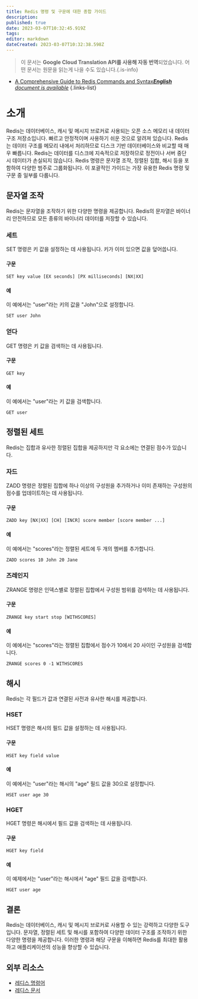 ```yaml
---
title: Redis 명령 및 구문에 대한 종합 가이드
description: 
published: true
date: 2023-03-07T10:32:45.919Z
tags: 
editor: markdown
dateCreated: 2023-03-07T10:32:38.598Z
---
```


> 이 문서는 **Google Cloud Translation API를 사용해 자동 번역**되었습니다.
어떤 문서는 원문을 읽는게 나을 수도 있습니다.{.is-info}



- [A Comprehensive Guide to Redis Commands and Syntax***English** document is available*](/en/Knowledge-base/NoSQL/a-comprehensive-guide-to-redis-commands-and-syntax)
{.links-list}

# 소개
Redis는 데이터베이스, 캐시 및 메시지 브로커로 사용되는 오픈 소스 메모리 내 데이터 구조 저장소입니다. 빠르고 안정적이며 사용하기 쉬운 것으로 알려져 있습니다. Redis는 데이터 구조를 메모리 내에서 처리하므로 디스크 기반 데이터베이스와 비교할 때 매우 빠릅니다. Redis는 데이터를 디스크에 지속적으로 저장하므로 정전이나 서버 중단 시 데이터가 손실되지 않습니다. Redis 명령은 문자열 조작, 정렬된 집합, 해시 등을 포함하여 다양한 범주로 그룹화됩니다. 이 포괄적인 가이드는 가장 유용한 Redis 명령 및 구문 중 일부를 다룹니다.

## 문자열 조작
Redis는 문자열을 조작하기 위한 다양한 명령을 제공합니다. Redis의 문자열은 바이너리 안전하므로 모든 종류의 바이너리 데이터를 저장할 수 있습니다.

### 세트
SET 명령은 키 값을 설정하는 데 사용됩니다. 키가 이미 있으면 값을 덮어씁니다.

#### 구문
```
SET key value [EX seconds] [PX milliseconds] [NX|XX]
```

#### 예
이 예에서는 "user"라는 키의 값을 "John"으로 설정합니다.
```
SET user John
```

### 얻다
GET 명령은 키 값을 검색하는 데 사용됩니다.

#### 구문
```
GET key
```

#### 예
이 예에서는 "user"라는 키 값을 검색합니다.
```
GET user
```

## 정렬된 세트
Redis는 집합과 유사한 정렬된 집합을 제공하지만 각 요소에는 연결된 점수가 있습니다.

### 자드
ZADD 명령은 정렬된 집합에 하나 이상의 구성원을 추가하거나 이미 존재하는 구성원의 점수를 업데이트하는 데 사용됩니다.

#### 구문
```
ZADD key [NX|XX] [CH] [INCR] score member [score member ...]
```

#### 예
이 예에서는 "scores"라는 정렬된 세트에 두 개의 멤버를 추가합니다.
```
ZADD scores 10 John 20 Jane
```

### 즈레인지
ZRANGE 명령은 인덱스별로 정렬된 집합에서 구성원 범위를 검색하는 데 사용됩니다.

#### 구문
```
ZRANGE key start stop [WITHSCORES]
```

#### 예
이 예에서는 "scores"라는 정렬된 집합에서 점수가 10에서 20 사이인 구성원을 검색합니다.
```
ZRANGE scores 0 -1 WITHSCORES
```

## 해시
Redis는 각 필드가 값과 연결된 사전과 유사한 해시를 제공합니다.

### HSET
HSET 명령은 해시의 필드 값을 설정하는 데 사용됩니다.

#### 구문
```
HSET key field value
```

#### 예
이 예에서는 "user"라는 해시의 "age" 필드 값을 30으로 설정합니다.
```
HSET user age 30
```

### HGET
HGET 명령은 해시에서 필드 값을 검색하는 데 사용됩니다.

#### 구문
```
HGET key field
```

#### 예
이 예제에서는 "user"라는 해시에서 "age" 필드 값을 검색합니다.
```
HGET user age
```

## 결론
Redis는 데이터베이스, 캐시 및 메시지 브로커로 사용할 수 있는 강력하고 다양한 도구입니다. 문자열, 정렬된 세트 및 해시를 포함하여 다양한 데이터 구조를 조작하기 위한 다양한 명령을 제공합니다. 이러한 명령과 해당 구문을 이해하면 Redis를 최대한 활용하고 애플리케이션의 성능을 향상할 수 있습니다.

## 외부 리소스
- [레디스 명령어](https://redis.io/commands)
- [레디스 문서](https://redis.io/documentation)